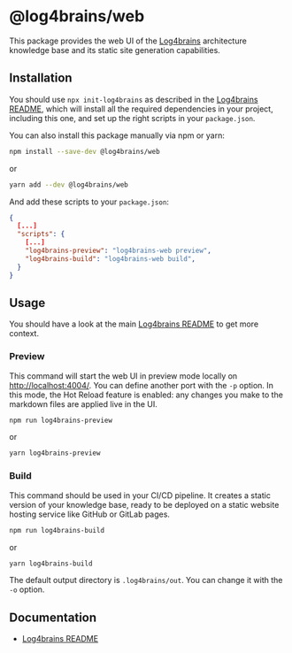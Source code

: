 # @log4brains/web

This package provides the web UI of the [Log4brains](https://github.com/thomvaill/log4brains) architecture knowledge base and its static site generation capabilities.

## Installation

You should use `npx init-log4brains` as described in the [Log4brains README](https://github.com/thomvaill/log4brains/blob/master/README.md), which will install all the required dependencies in your project, including this one, and set up the right scripts in your `package.json`.

You can also install this package manually via npm or yarn:

```bash
npm install --save-dev @log4brains/web
```

or

```bash
yarn add --dev @log4brains/web
```

And add these scripts to your `package.json`:

```json
{
  [...]
  "scripts": {
    [...]
    "log4brains-preview": "log4brains-web preview",
    "log4brains-build": "log4brains-web build",
  }
}
```

## Usage

You should have a look at the main [Log4brains README](https://github.com/thomvaill/log4brains/blob/master/README.md) to get more context.

### Preview

This command will start the web UI in preview mode locally on <http://localhost:4004/>.
You can define another port with the `-p` option.
In this mode, the Hot Reload feature is enabled: any changes you make to the markdown files are applied live in the UI.

```bash
npm run log4brains-preview
```

or

```bash
yarn log4brains-preview
```

### Build

This command should be used in your CI/CD pipeline. It creates a static version of your knowledge base, ready to be deployed
on a static website hosting service like GitHub or GitLab pages.

```bash
npm run log4brains-build
```

or

```bash
yarn log4brains-build
```

The default output directory is `.log4brains/out`. You can change it with the `-o` option.

## Documentation

- [Log4brains README](https://github.com/thomvaill/log4brains/blob/master/README.md)
